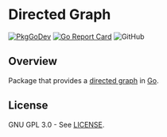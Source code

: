 Directed Graph
==============

[![PkgGoDev](https://pkg.go.dev/badge/GodsBoss/go-digraph)](https://pkg.go.dev/github.com/GodsBoss/go-digraph) [![Go Report Card](https://goreportcard.com/badge/github.com/GodsBoss/go-digraph)](https://goreportcard.com/report/github.com/GodsBoss/go-digraph) ![GitHub](https://img.shields.io/github/license/GodsBoss/go-digraph?color=blue)

Overview
--------

Package that provides a [directed graph](https://en.wikipedia.org/wiki/Directed_graph) in [Go](https://golang.org/).

License
-------

GNU GPL 3.0 - See [LICENSE](./LICENSE).
